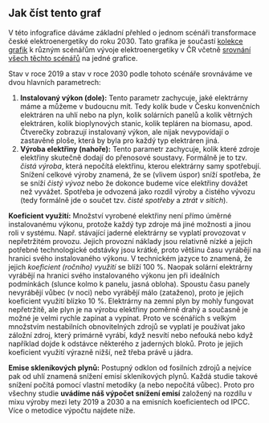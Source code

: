 ## Jak číst tento graf

V této infografice dáváme základní přehled o jednom scénáři transformace české elektroenergetiky do roku 2030. Tato grafika je součastí [kolekce grafik](/temata/energetika) k různým scénářům vývoje elektroenergetiky v ČR včetně [srovnání všech těchto scénářů](srovnani-energetickych-scenaru-cr) na jedné grafice.

Stav v roce 2019 a stav v roce 2030 podle tohoto scénáře srovnáváme ve dvou hlavních parametrech:
1. **Instalovaný výkon (dole):** Tento parametr zachycuje, jaké elektrárny máme a můžeme v budoucnu mít. Tedy kolik bude v Česku konvenčních elektráren na uhlí nebo na plyn, kolik solárních panelů a kolik větrných elektráren, kolik bioplynových stanic, kolik tepláren na biomasu, apod. Čtverečky zobrazují instalovaný výkon, ale nijak nevypovídají o zastavěné ploše, která by byla pro každý typ elektráren jiná.
2. **Výroba elektřiny (nahoře):** Tento parametr zachycuje, kolik které zdroje elektřiny skutečně dodají do přenosové soustavy. Formálně je to tzv. _čistá výroba_, která nepočítá elektřinu, kterou elektrárny samy spotřebují. Snížení celkové výroby znamená, že se (vlivem úspor) sníží spotřeba, že se sníží _čistý vývoz_ nebo že dokonce budeme více elektřiny dovážet než vyvážet. Spotřeba je odvozená jako rozdíl výroby a čistého vývozu (tedy formálně jde o součet tzv. _čisté spotřeby_ a _ztrát v sítích_).

**Koeficient využití:** Množství vyrobené elektřiny není přímo úměrné instalovanému výkonu, protože každý typ zdroje má jiné možnosti a jinou roli v systému. Např. stávající jaderné elektrárny se vyplatí provozovat v nepřetržitém provozu. Jejich provozní náklady jsou relativně nízké a jejich potřebné technologické odstávky jsou krátké, proto většinu času vyrábějí na hranici svého instalovaného výkonu. V technickém jazyce to znamená, že jejich _koeficient (ročního) využití_ se blíží 100 %. Naopak solární elektrárny vyrábějí na hranici svého instalovaného výkonu jen při ideálních podmínkách (slunce kolmo k panelu, jasná obloha). Spoustu času panely nevyrábějí vůbec (v noci) nebo vyrábějí málo (zataženo), proto je jejich koeficient využití blízko 10 %. Elektrárny na zemní plyn by mohly fungovat nepřetržitě, ale plyn je na výrobu elektřiny poměrně drahý a současně je možné je velmi rychle zapínat a vypínat. Proto ve scénářích s velkým množstvím nestabilních obnovitelných zdrojů se vyplatí je používat jako záložní zdroj, který primárně vyrábí, když nesvítí nebo nefouká nebo když například dojde k odstávce některého z jaderných bloků. Proto je jejich koeficient využití výrazně nižší, než třeba právě u jádra.

**Emise skleníkových plynů:** Postupný odklon od fosilních zdrojů a nejvíce pak od uhlí znamená snížení emisí skleníkových plynů. Každá studie takové snížení počítá pomocí vlastní metodiky (a nebo nepočítá vůbec). Proto pro všechny studie **uvádíme náš výpočet snížení emisí** založený na rozdílu v mixu výroby mezi lety 2019 a 2030 a na emisních koeficientech od <glossary id=ipcc>IPCC</glossary>. Více o metodice výpočtu najdete níže.
